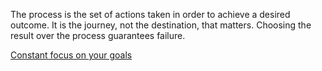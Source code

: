 ---
---

The process is the set of actions taken in order to achieve a desired outcome. It is the journey, not the destination, that matters. Choosing the result over the process guarantees failure.

[Constant focus on your goals](Constant%20focus%20on%20your%20goals.md)

